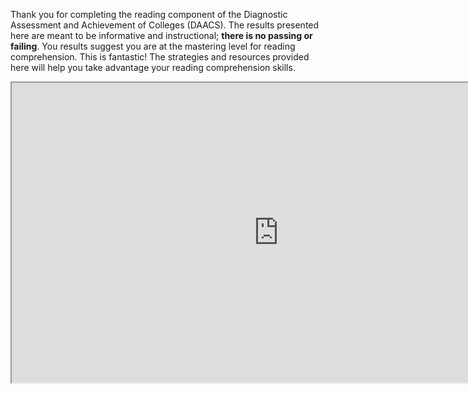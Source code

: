 Thank you for completing the reading component of the Diagnostic Assessment and Achievement of Colleges (DAACS). The results presented here are meant to be informative and instructional; **there is no passing or failing**. You results suggest you are at the mastering level for reading comprehension. This is fantastic! The strategies and resources provided here will help you take advantage your reading comprehension skills.

<div class="embed-responsive embed-responsive-16by9"><iframe width="853" height="480" src="https://player.vimeo.com/video/212248113"></iframe></div>


